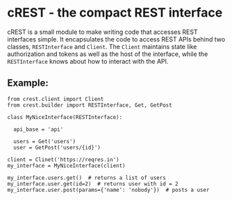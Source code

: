 # cREST - the compact REST interface

cREST is a small module to make writing code that accesses REST interfaces simple. It encapsulates the code to access
REST APIs behind two classes, `RESTInterface` and `Client`. The `Client` maintains state like authorization and tokens
as well as the host of the interface, while the `RESTInterface` knows about how to interact with the API.

## Example:

```
from crest.client import Client
from crest.builder import RESTInterface, Get, GetPost

class MyNiceInterface(RESTInterface):
  
  api_base = 'api'
  
  users = Get('users')
  user = GetPost('users/{id}')
  
client = Clinet('https://reqres.in')
my_interface = MyNiceInterface(client)

my_interface.users.get()  # returns a list of users
my_interface.user.get(id=2)  # returns user with id = 2
my_interface.user.post(params={'name': 'nobody'})  # posts a user
```

